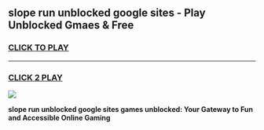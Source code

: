 
## slope run unblocked google sites - Play Unblocked Gmaes & Free
<h3>
<a href="https://news.freeplayer.one?title=slope_run_unblocked_google_sites&ref=16F">CLICK TO PLAY</a></h3>
<hr>

<h3>
<a href="https://news.freeplayer.one?title=slope_run_unblocked_google_sites&ref=16F">CLICK 2 PLAY</a>
  
</h3>

<a href="https://news.freeplayer.one?title=slope_run_unblocked_google_sites&ref=16F/"><img src="https://clearcache.store/games.png"></a>


**slope run unblocked google sites games unblocked: Your Gateway to Fun and Accessible Online Gaming**
